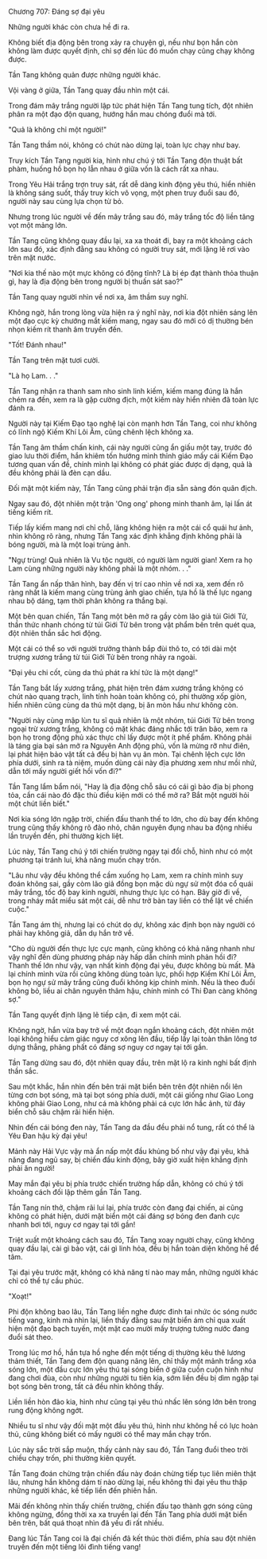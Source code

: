 




Chương 707: Đáng sợ đại yêu


Những người khác còn chưa hề đi ra.

Không biết địa động bên trong xảy ra chuyện gì, nếu như bọn hắn còn không làm được quyết định, chỉ sợ đến lúc đó muốn chạy cũng chạy không được.

Tần Tang không quản được những người khác.

Vội vàng ở giữa, Tần Tang quay đầu nhìn một cái.

Trong đám mây trắng người lập tức phát hiện Tần Tang tung tích, đột nhiên phân ra một đạo độn quang, hướng hắn mau chóng đuổi mà tới.

"Quả là không chỉ một người!"

Tần Tang thầm nói, không có chút nào dừng lại, toàn lực chạy như bay.

Truy kích Tần Tang người kia, hình như chú ý tới Tần Tang độn thuật bất phàm, huống hồ bọn họ lẫn nhau ở giữa vốn là cách rất xa nhau.

Trong Yêu Hải trắng trợn truy sát, rất dễ dàng kinh động yêu thú, hiển nhiên là không sáng suốt, thấy truy kích vô vọng, một phen truy đuổi sau đó, người này sau cùng lựa chọn từ bỏ.

Nhưng trong lúc người về đến mây trắng sau đó, mây trắng tốc độ liền tăng vọt một mảng lớn.

Tần Tang cũng không quay đầu lại, xa xa thoát đi, bay ra một khoảng cách lớn sau đó, xác định đằng sau không có người truy sát, mới lặng lẽ rơi vào trên mặt nước.

"Nơi kia thế nào một mực không có động tĩnh? Là bị ép đạt thành thỏa thuận gì, hay là địa động bên trong người bị thuấn sát sao?"

Tần Tang quay người nhìn về nơi xa, âm thầm suy nghĩ.

Không ngờ, hắn trong lòng vừa hiện ra ý nghĩ này, nơi kia đột nhiên sáng lên một đạo cực kỳ chướng mắt kiếm mang, ngay sau đó mới có dị thường bén nhọn kiếm rít thanh âm truyền đến.

"Tốt! Đánh nhau!"

Tần Tang trên mặt tươi cười.

"Là họ Lam. . ."

Tần Tang nhận ra thanh sam nho sinh linh kiếm, kiếm mang đúng là hắn chém ra đến, xem ra là gặp cường địch, một kiếm này hiển nhiên đã toàn lực đánh ra.

Người này tại Kiếm Đạo tạo nghệ lại còn mạnh hơn Tần Tang, coi như không có lĩnh ngộ Kiếm Khí Lôi Âm, cũng chênh lệch không xa.

Tần Tang âm thầm chấn kinh, cái này người cũng ẩn giấu một tay, trước đó giao lưu thời điểm, hắn khiêm tốn hướng mình thỉnh giáo mấy cái Kiếm Đạo tương quan vấn đề, chính mình lại không có phát giác được dị dạng, quả là đều không phải là đèn cạn dầu.

Đối mặt một kiếm này, Tần Tang cũng phải trận địa sẵn sàng đón quân địch.

Ngay sau đó, đột nhiên một trận 'Ong ong' phong minh thanh âm, lại lấn át tiếng kiếm rít.

Tiếp lấy kiếm mang nơi chỉ chỗ, lăng không hiện ra một cái cổ quái hư ảnh, nhìn không rõ ràng, nhưng Tần Tang xác định khẳng định không phải là bóng người, mà là một loại trùng ảnh.

"Ngự trùng! Quả nhiên là Vu tộc người, có người làm người gian! Xem ra họ Lam cùng những người này không phải là một nhóm. . ."

Tần Tang ẩn nấp thân hình, bay đến vị trí cao nhìn về nơi xa, xem đến rõ ràng nhất là kiếm mang cùng trùng ảnh giao chiến, tựa hồ là thế lực ngang nhau bộ dáng, tạm thời phân không ra thắng bại.

Một bên quan chiến, Tần Tang một bên mở ra gầy còm lão giả túi Giới Tử, thần thức nhanh chóng từ túi Giới Tử bên trong vật phẩm bên trên quét qua, đột nhiên thần sắc hơi động.

Một cái có thể so với người trưởng thành bắp đùi thô to, có tới dài một trượng xương trắng từ túi Giới Tử bên trong nhảy ra ngoài.

"Đại yêu chi cốt, cùng da thú phát ra khí tức là một dạng!"

Tần Tang bắt lấy xương trắng, phát hiện trên đám xương trắng không có chút nào quang trạch, linh tính hoàn toàn không có, phi thường xốp giòn, hiển nhiên cũng cùng da thú một dạng, bị ăn mòn hầu như không còn.

"Người này cùng mập lùn tu sĩ quả nhiên là một nhóm, túi Giới Tử bên trong ngoại trừ xương trắng, không có mặt khác đáng nhắc tới trân bảo, xem ra bọn họ trong động phủ xác thực chỉ lấy được một ít phế phẩm. Không phải là táng gia bại sản mở ra Nguyên Anh động phủ, vốn là mừng rỡ như điên, lại phát hiện bảo vật tất cả đều bị hàn vụ ăn mòn. Tại chênh lệch cực lớn phía dưới, sinh ra tà niệm, muốn dùng cái này địa phương xem như mồi nhử, dẫn tới mấy người giết hồi vốn đi?"

Tần Tang lẩm bẩm nói, "Hay là địa động chỗ sâu có cái gì bảo địa bị phong tỏa, cần cái nào đó đặc thù điều kiện mới có thể mở ra? Bắt một người hỏi một chút liền biết."

Nơi kia sóng lớn ngập trời, chiến đấu thanh thế to lớn, cho dù bay đến không trung cũng thấy không rõ đảo nhỏ, chân nguyên đụng nhau ba động nhiều lần truyền đến, phi thường kịch liệt.

Lúc này, Tần Tang chú ý tới chiến trường ngay tại đổi chỗ, hình như có một phương tại tránh lui, khả năng muốn chạy trốn.

"Lâu như vậy đều không thể cầm xuống họ Lam, xem ra chính mình suy đoán không sai, gầy còm lão giả đồng bọn mặc dù ngự sử một đóa cổ quái mây trắng, tốc độ bay kinh người, nhưng thực lực có hạn. Bây giờ đi về, trong nháy mắt miểu sát một cái, dễ như trở bàn tay liền có thể lật về chiến cuộc."

Tần Tang ám thị, nhưng lại có chút do dự, không xác định bọn này người có phải hay không giả, dẫn dụ hắn trở về.

"Cho dù người đến thực lực cực mạnh, cũng không có khả năng nhanh như vậy nghĩ đến dùng phương pháp này hấp dẫn chính mình phản hồi đi? Thanh thế lớn như vậy, vạn nhất kinh động đại yêu, được không bù mất. Mà lại chính mình vừa rồi cũng không dùng toàn lực, phối hợp Kiếm Khí Lôi Âm, bọn họ ngự sử mây trắng cũng đuổi không kịp chính mình. Nếu là theo đuổi không bỏ, liều ai chân nguyên thâm hậu, chính mình có Thi Đan càng không sợ."

Tần Tang quyết định lặng lẽ tiếp cận, đi xem một cái.

Không ngờ, hắn vừa bay trở về một đoạn ngắn khoảng cách, đột nhiên một loại không hiểu cảm giác nguy cơ xông lên đầu, tiếp lấy lại toàn thân lông tơ dựng thẳng, phảng phất có đáng sợ nguy cơ ngay tại tới gần.

Tần Tang dừng sau đó, đột nhiên quay đầu, trên mặt lộ ra kinh nghi bất định thần sắc.

Sau một khắc, hắn nhìn đến bên trái mặt biển bên trên đột nhiên nổi lên từng cơn bọt sóng, mà tại bọt sóng phía dưới, một cái giống như Giao Long không phải Giao Long, như cá mà không phải cá cực lớn hắc ảnh, từ đáy biển chỗ sâu chậm rãi hiển hiện.

Nhìn đến cái bóng đen này, Tần Tang da đầu đều phải nổ tung, rất có thể là Yêu Đan hậu kỳ đại yêu!

Mảnh này Hải Vực vậy mà ẩn nấp một đầu khủng bố như vậy đại yêu, khả năng đang ngủ say, bị chiến đấu kinh động, bây giờ xuất hiện khẳng định phải ăn người!

May mắn đại yêu bị phía trước chiến trường hấp dẫn, không có chú ý tới khoảng cách đối lập thêm gần Tần Tang.

Tần Tang nín thở, chậm rãi lui lại, phía trước còn đang đại chiến, ai cũng không có phát hiện, dưới mặt biển một cái đáng sợ bóng đen đanh cực nhanh bơi tới, nguy cơ ngay tại tới gần!

Triệt xuất một khoảng cách sau đó, Tần Tang xoay người chạy, cũng không quay đầu lại, cài gì bảo vật, cái gì linh hỏa, đều bị hắn toàn diện không hề để tâm.

Tại đại yêu trước mặt, không có khả năng tí nào may mắn, những người khác chỉ có thể tự cầu phúc.

"Xoạt!"

Phi độn không bao lâu, Tần Tang liền nghe được đinh tai nhức óc sóng nước tiếng vang, kinh mà nhìn lại, liền thấy đằng sau mặt biển ám chỉ qua xuất hiện một đạo bạch tuyến, một mặt cao mười mấy trượng tường nước đang đuổi sát theo.

Trong lúc mơ hồ, hắn tựa hồ nghe đến một tiếng dị thường kêu thê lương thảm thiết, Tần Tang đem độn quang nâng lên, chỉ thấy một mảnh trắng xóa sóng lớn, một đầu cực lớn yêu thú tại sóng biển ở giữa cuồn cuộn hình như đang chơi đùa, còn như những người tu tiên kia, sớm liền đều bị dìm ngập tại bọt sóng bên trong, tất cả đều nhìn không thấy.

Liền liền hòn đảo kia, hình như cũng tại yêu thú nhấc lên sóng lớn bên trong rung động không ngớt.

Nhiều tu sĩ như vậy đối mặt một đầu yêu thú, hình như không hề có lực hoàn thủ, cũng không biết có mấy người có thể may mắn chạy trốn.

Lúc này sắc trời sắp muộn, thấy cảnh này sau đó, Tần Tang đuổi theo trời chiều chạy trốn, phi thường kiên quyết.

Tần Tang đoán chừng trận chiến đấu này đoán chừng tiếp tục liên miên thật lâu, nhưng hắn không dám tí nào dừng lại, nếu không thì đại yêu thu thập những người khác, kế tiếp liền đến phiên hắn.

Mãi đến không nhìn thấy chiến trường, chiến đấu tạo thành gợn sóng cũng không ngừng, đồng thời xa xa truyền lại đến Tần Tang phía dưới mặt biển bên trên, bất quá thoạt nhìn đã yếu đi rất nhiều.

Đang lúc Tần Tang coi là đại chiến đã kết thúc thời điểm, phía sau đột nhiên truyền đến một tiếng lôi đình tiếng vang!





